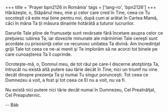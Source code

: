 +++
title = 'Prayer bpn2126 in România'
tags = ['lang-ro', 'bpn2126']
+++
Hărăzeşte, o, Stăpânul meu, mie şi celor care cred în Tine, ceea ce Tu socoteşti că este mai bine pentru noi, după cum ai arătat în Cartea Mamă, căci în mâna Ta ţii măsura dinainte hotărâtă a tuturor lucrurilor.

Darurile Tale pline de frumuseţe sunt revărsate fără încetare asupra celor ce preţuiesc iubirea Ta, iar dovezile minunate ale mărinimiei Tale cereşti sunt acordate cu prisosinţă celor ce recunosc unitatea Ta divină. Am încredinţat grijii Tale tot ceea ce ne-ai menit şi Te implorăm să ne acorzi tot binele pe care cunoaşterea Ta îl cuprinde.

Ocroteşte-mă, o, Domnul meu, de tot răul pe care-l discerne atotştiinţa Ta, întrucât nu există altă putere sau tărie decât în Tine, nici un triumf nu vine decât dinspre prezenţa Ta şi numai Tu singur porunceşti. Tot ceea ce Dumnezeu a voit, a fost şi tot ceea ce El nu a voit, nu va fi.

Nu există nici putere nici tărie decât numai în Dumnezeu, Cel Preaînălţat, Cel Preaputernic.

-- Báb

